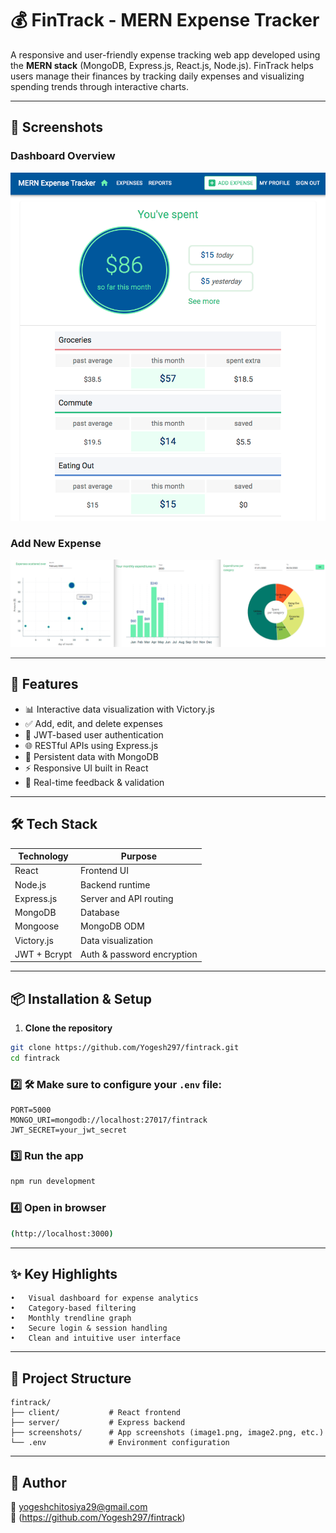 # 💰 FinTrack - MERN Expense Tracker

A responsive and user-friendly expense tracking web app developed using the **MERN stack** (MongoDB, Express.js, React.js, Node.js). FinTrack helps users manage their finances by tracking daily expenses and visualizing spending trends through interactive charts.

---

## 📸 Screenshots

### Dashboard Overview
![Dashboard](./screenshots/image1.png)

### Add New Expense
![Add Expense](./screenshots/image2.png)

---

## 🚀 Features

- 📊 Interactive data visualization with Victory.js
- ✅ Add, edit, and delete expenses
- 🔐 JWT-based user authentication
- 🌐 RESTful APIs using Express.js
- 📁 Persistent data with MongoDB
- ⚡ Responsive UI built in React
- 💬 Real-time feedback & validation

---

## 🛠 Tech Stack

| Technology   | Purpose                       |
|--------------|-------------------------------|
| React        | Frontend UI                   |
| Node.js      | Backend runtime               |
| Express.js   | Server and API routing        |
| MongoDB      | Database                      |
| Mongoose     | MongoDB ODM                   |
| Victory.js   | Data visualization            |
| JWT + Bcrypt | Auth & password encryption    |

---

## 📦 Installation & Setup

1. **Clone the repository**
```bash
git clone https://github.com/Yogesh297/fintrack.git
cd fintrack
```

### 2️⃣ 🛠️ Make sure to configure your `.env` file:

```env
PORT=5000
MONGO_URI=mongodb://localhost:27017/fintrack
JWT_SECRET=your_jwt_secret
```


### 3️⃣ Run the app

```bash
npm run development
```

### 4️⃣ Open in browser

```bash
(http://localhost:3000)
```

---

## ✨ Key Highlights

	•	Visual dashboard for expense analytics
	•	Category-based filtering
	•	Monthly trendline graph
	•	Secure login & session handling
	•	Clean and intuitive user interface

---


## 📁 Project Structure

```
fintrack/
├── client/           # React frontend
├── server/           # Express backend
├── screenshots/      # App screenshots (image1.png, image2.png, etc.)
└── .env              # Environment configuration
```

---

## 🙌 Author

📧 yogeshchitosiya29@gmail.com  
🔗 (https://github.com/Yogesh297/fintrack)
